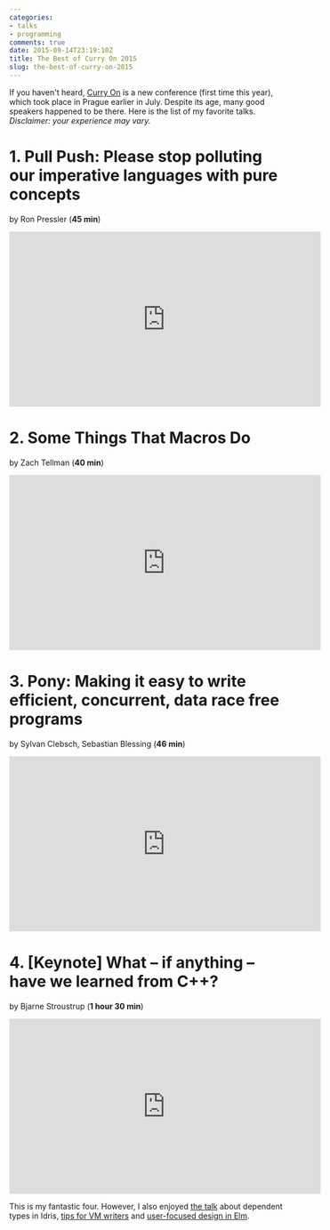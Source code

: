 ```yaml
---
categories:
- talks
- programming
comments: true
date: 2015-09-14T23:19:10Z
title: The Best of Curry On 2015
slug: the-best-of-curry-on-2015
---
```


If you haven't heard, [Curry On](http://curry-on.org/) is a new conference
(first time this year), which took place in Prague earlier in July. Despite its
age, many good speakers happened to be there. Here is the list of my favorite
talks. _Disclaimer: your experience may vary._

<!--more-->

# 1. Pull Push: Please stop polluting our imperative languages with pure concepts

by Ron Pressler (**45 min**)

<iframe width="560" height="315" src="https://www.youtube.com/embed/449j7oKQVkc" frameborder="0" allowfullscreen></iframe>

# 2. Some Things That Macros Do

by Zach Tellman (**40 min**)

<iframe width="560" height="315" src="https://www.youtube.com/embed/o69H0MXCNxw" frameborder="0" allowfullscreen></iframe>

# 3. Pony: Making it easy to write efficient, concurrent, data race free programs

by Sylvan Clebsch, Sebastian Blessing (**46 min**)

<iframe width="560" height="315" src="https://www.youtube.com/embed/KvLjy8w1G_U" frameborder="0" allowfullscreen></iframe>

# 4. [Keynote] What – if anything – have we learned from C++?

by Bjarne Stroustrup (**1 hour 30 min**)

<iframe width="560" height="315" src="https://www.youtube.com/embed/2egL4y_VpYg" frameborder="0" allowfullscreen></iframe>

<br>

This is my fantastic four. However, I also enjoyed [the talk][1] about
dependent types in Idris, [tips for VM writers][2] and [user-focused design in
Elm][3].

[1]: https://www.youtube.com/watch?v=AWeT_G04a0A
[2]: https://www.youtube.com/watch?v=vzzABBxo44g
[3]: https://www.youtube.com/watch?v=oYk8CKH7OhE
